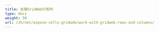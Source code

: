 ```yaml
---
title: 处理GridWeb行和列
type: docs
weight: 50
url: /zh/net/aspose-cells-gridweb/work-with-gridweb-rows-and-columns/
---
```




